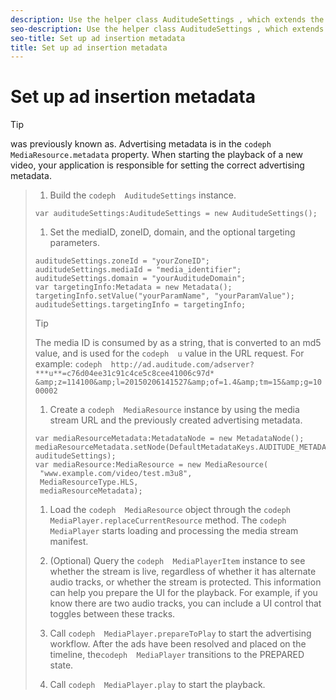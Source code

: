 ```yaml
---
description: Use the helper class AuditudeSettings , which extends the MetadataNode class, to set up metadata.
seo-description: Use the helper class AuditudeSettings , which extends the MetadataNode class, to set up metadata.
seo-title: Set up ad insertion metadata
title: Set up ad insertion metadata
---
```


# Set up ad insertion metadata

>[!TIP]
>
>was previously known as.
Advertising metadata is in the `codeph  MediaResource.metadata` property. When starting the playback of a new video, your application is responsible for setting the correct advertising metadata.

>1. Build the `codeph  AuditudeSettings` instance.
>   ```
>   var auditudeSettings:AuditudeSettings = new AuditudeSettings();
>   ```
>   
>   
>1. Set the  mediaID, zoneID, domain, and the optional targeting parameters.
>   ```
>   auditudeSettings.zoneId = "yourZoneID"; 
>   auditudeSettings.mediaId = "media_identifier"; 
>   auditudeSettings.domain = "yourAuditudeDomain"; 
>   var targetingInfo:Metadata = new Metadata(); 
>   targetingInfo.setValue("yourParamName", "yourParamValue"); 
>   auditudeSettings.targetingInfo = targetingInfo;
>   ```
>   >[!TIP]
>   >
>   >The media ID is consumed by as a string, that is converted to an md5 value, and is used for the `codeph  u` value in the  URL request. For example:
>   >`codeph  http://ad.auditude.com/adserver? ***u**=c76d04ee31c91c4ce5c8cee41006c97d* &amp;z=114100&amp;l=20150206141527&amp;of=1.4&amp;tm=15&amp;g=1000002`
>   >
>   >
>   
>   
>1. Create a `codeph  MediaResource` instance by using the media stream URL and the previously created advertising metadata.
>   ```
>   var mediaResourceMetadata:MetadataNode = new MetadataNode(); 
>   mediaResourceMetadata.setNode(DefaultMetadataKeys.AUDITUDE_METADATA_KEY, auditudeSettings); 
>   var mediaResource:MediaResource = new MediaResource( 
>    "www.example.com/video/test.m3u8", 
>    MediaResourceType.HLS, 
>    mediaResourceMetadata);
>   ```
>   
>   
>1. Load the `codeph  MediaResource` object through the `codeph  MediaPlayer.replaceCurrentResource` method.
>   The `codeph  MediaPlayer` starts loading and processing the media stream manifest.
>   
>   
>   
>1. (Optional) Query the `codeph  MediaPlayerItem` instance to see whether the stream is live, regardless of whether it has alternate audio tracks, or whether the stream is protected.
>   This information can help you prepare the UI for the playback. For example, if you know there are two audio tracks, you can include a UI control that toggles between these tracks.
>   
>   
>   
>1. Call `codeph  MediaPlayer.prepareToPlay` to start the advertising workflow.
>   After the ads have been resolved and placed on the timeline, the`codeph  MediaPlayer` transitions to the PREPARED state.
>   
>1. Call `codeph  MediaPlayer.play` to start the playback.
>   
>   
